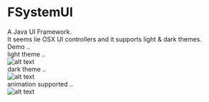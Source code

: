 # FSystemUI<br/>
A Java UI Framework.<br/>
It seems lie OSX UI controllers and it supports light & dark themes.<br/>
Demo .. <br/>
light theme .. <br/>
![alt text](https://i.imgur.com/wnaskC7.png)<br/>
dark theme ..<br/>
![alt text](https://i.imgur.com/raGZCxg.png)<br/>
animation supported ..<br/>
![alt text](https://s3.gifyu.com/images/anim69e0a08edfaecb46.gif)
